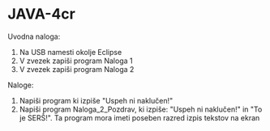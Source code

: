 # JAVA-4cr

Uvodna naloga:
  1. Na USB namesti okolje Eclipse
  2. V zvezek zapiši program Naloga 1
  3. V zvezek zapiši program Naloga 2

Naloge:
  1. Napiši program ki izpiše "Uspeh ni naklučen!"
  2. Napiši program Naloga_2_Pozdrav, ki izpiše: "Uspeh ni naklučen!" in "To je SERŠ!". Ta
    program mora imeti poseben razred izpis tekstov na ekran